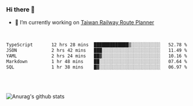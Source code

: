 ### Hi there 👋

- 🔭 I’m currently working on [Taiwan Railway Route Planner](https://github.com/Taiwan-Railway-Route-Planner)

<br/>

<!--START_SECTION:waka-->

```txt
TypeScript       12 hrs 28 mins  █████████████▒░░░░░░░░░░░   52.78 %
JSON             2 hrs 42 mins   ███░░░░░░░░░░░░░░░░░░░░░░   11.49 %
YAML             2 hrs 24 mins   ██▓░░░░░░░░░░░░░░░░░░░░░░   10.16 %
Markdown         1 hr 48 mins    ██░░░░░░░░░░░░░░░░░░░░░░░   07.64 %
SQL              1 hr 38 mins    █▓░░░░░░░░░░░░░░░░░░░░░░░   06.97 %
```

<!--END_SECTION:waka-->

<br/>
<br/>

![Anurag's github stats](https://github-readme-stats.vercel.app/api?username=DepickereSven&show_icons=true&theme=tokyonight)



<!--
**DepickereSven/DepickereSven** is a ✨ _special_ ✨ repository because its `README.md` (this file) appears on your GitHub profile.

Here are some ideas to get you started:

- 🔭 I’m currently working on ...
- 🌱 I’m currently learning ...
- 👯 I’m looking to collaborate on ...
- 🤔 I’m looking for help with ...
- 💬 Ask me about ...
- 📫 How to reach me: ...
- 😄 Pronouns: ...
- ⚡ Fun fact: ...
-->

